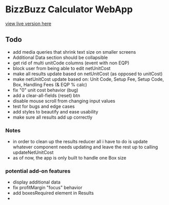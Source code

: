 # BizzBuzz Calculator WebApp

[view live version here](https://bizzbuzz-calculator.netlify.app)

## Todo

- add media queries that shrink text size on smaller screens
- Additional Data section should be collapsible
- get rid of multi unitCode columns (event with non EQP)
- block user from being able to edit netUnitCost
- make all results update based on netUnitCost (as opposed to unitCost)
- make netUnitCost update based on: Unit Code, Setup Fee, Setup Code, Box, Handling Fees (& EQP % calc)
- fix "0" unit cost behavior (bug)
- add a clear-all-fields (reset) btn
- disable mouse scroll from changing input values
- test for bugs and edge cases
- add styles to beautify and ease usability
- make sure all results add up correctly

### Notes

- in order to clean up the results reducer all i have to do is update whatever component needs updating and leave the rest up to calling updateNetUnitCost 
- as of now, the app is only built to handle one Box size

### potential add-on features

- display additional data
- fix profitMargin "focus" behavior
- add boxesRequired element in Results
- 